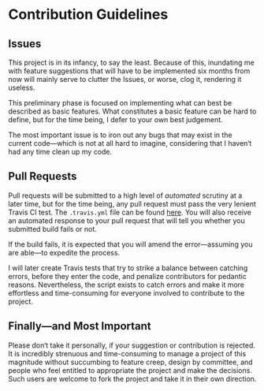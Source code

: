 Contribution Guidelines
=======================

Issues
------
This project is in its infancy, to say the least. Because of this, inundating me with feature suggestions that will have to be implemented six months from now will mainly serve to clutter the Issues, or worse, clog it, rendering it useless.

This preliminary phase is focused on implementing what can best be described as basic features. What constitutes a basic feature can be hard to define, but for the time being, I defer to your own best judgement.

The most important issue is to iron out any bugs that may exist in the current code—which is not at all hard to imagine, considering that I haven‘t had any time clean up my code.

Pull Requests
-------------
Pull requests will be submitted to a high level of *automated* scrutiny at a later time, but for the time being, any pull request must pass the very lenient Travis CI test. The `.travis.yml` file can be found [here](https://github.com/ndarville/dotcloud-django/blob/master/.travis.yml). You will also receive an automated response to your pull request that will tell you whether you submitted build fails or not.

If the build fails, it is expected that you will amend the error—assuming you are able—to expedite the process.

I will later create Travis tests that try to strike a balance between catching errors, before they enter the code, and penalize contributors for pedantic reasons. Nevertheless, the script exists to catch errors and make it more effortless and time-consuming for everyone involved to contribute to the project.

Finally—and Most Important
--------------------------
Please don‘t take it personally, if your suggestion or contribution is rejected. It is incredibly strenuous and time-consuming to manage a project of this magnitude without succumbing to feature creep, design by committee, and people who feel entitled to appropriate the project and make the decisions. Such users are welcome to fork the project and take it in their own direction.